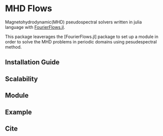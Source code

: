 # MHD Flows

Magnetohydrodynamic(MHD) pseudospectral solvers written in julia language with <a href="http://github.com/FourierFlows/FourierFlows.jl">FourierFlows.jl</a>. 

This package leaverages the [FourierFlows.jl] package to set up a module in order to solve the MHD problems in periodic domains using pesudespectral method.

## Installation Guide


## Scalability


## Module


## Example


## Cite
